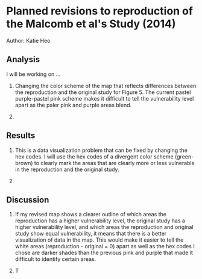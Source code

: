 # Planned revisions to reproduction of the Malcomb et al's Study (2014)

Author: Katie Heo

## Analysis

I will be working on ... 

1. Changing the color scheme of the map that reflects differences between the reproduction and the original study for Figure 5. The current pastel purple-pastel pink scheme makes it difficult to tell the vulnerability level apart as the paler pink and purple areas blend. 

2. 


## Results

1. This is a data visualization problem that can be fixed by changing the hex codes. I will use the hex codes of a divergent color scheme (green-brown) to clearly mark the areas that are clearly more or less vulnerable in the reproduction and the original study. 

2. 


## Discussion

1. If my revised map shows a clearer outline of which areas the reproduction has a higher vulnerability level, the original study has a higher vulnerability level, and which areas the reproduction and original study show equal vulnerability, it means that there is a better visualization of data in the map. This would make it easier to tell the white areas (reproduction - original = 0) apart as well as the hex codes I chose are darker shades than the previous pink and purple that made it difficult to identify certain areas.

2. T
